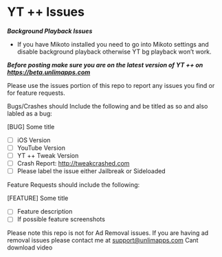 # YT ++ Issues

***Background Playback Issues***
 - If you have Mikoto installed you need to  go  into Mikoto settings and disable  background playback otherwise YT bg playback won’t work.

***Before posting make sure you are on the latest version of YT ++ on https://beta.unlimapps.com***

Please use the issues portion of this repo to report any issues you find or for feature requests.

Bugs/Crashes should Include the following and be titled as so and also labled as a bug:

[BUG] Some title

- [ ] iOS Version
- [ ] YouTube Version
- [ ] YT ++ Tweak Version
- [ ] Crash Report: http://tweakcrashed.com
- [ ] Please label the issue either Jailbreak or Sideloaded

Feature Requests should include the following:

[FEATURE] Some title

- [ ] Feature description
- [ ] If possible feature screenshots

Please note this repo is not for Ad Removal issues. If you are having ad removal issues please contact me at support@unlimapps.com
Cant download video

